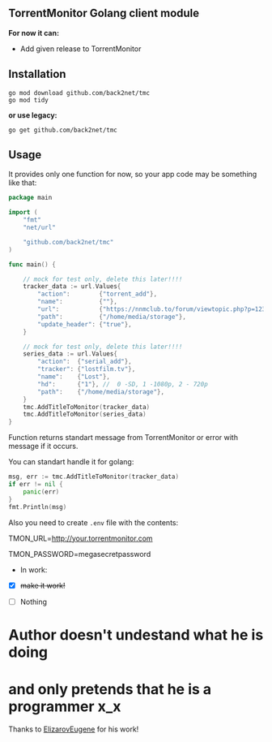 ## TorrentMonitor Golang client module


**For now it can:**
* Add given release to TorrentMonitor

## Installation

```shell
go mod download github.com/back2net/tmc
go mod tidy
```
**or use legacy:**
```shell
go get github.com/back2net/tmc
```

## Usage
It provides only one function for now, so your app code may be something like that:

```go
package main

import (
	"fmt"
	"net/url"

	"github.com/back2net/tmc"
)

func main() {

	// mock for test only, delete this later!!!!
	tracker_data := url.Values{
		"action":        {"torrent_add"},
		"name":          {""},
		"url":           {"https://nnmclub.to/forum/viewtopic.php?p=12345"},
		"path":          {"/home/media/storage"},
		"update_header": {"true"},
	}

	// mock for test only, delete this later!!!!
	series_data := url.Values{
		"action":  {"serial_add"},
		"tracker": {"lostfilm.tv"},
		"name":    {"Lost"},
		"hd":      {"1"}, //  0 -SD, 1 -1080p, 2 - 720p
		"path":    {"/home/media/storage"},
	}
	tmc.AddTitleToMonitor(tracker_data)
	tmc.AddTitleToMonitor(series_data)
}
```
Function returns standart message from TorrentMonitor or error with message if it occurs.

You can standart handle it for golang:
```go
msg, err := tmc.AddTitleToMonitor(tracker_data)
if err != nil {
    panic(err)
}
fmt.Println(msg)
```


Also you need to create `.env` file with the contents:


TMON_URL=http://your.torrentmonitor.com


TMON_PASSWORD=megasecretpassword


* In work:
- [x] <del>make it work!</del>
- [ ] Nothing 


# Author doesn't undestand what he is doing 
# and only pretends that he is a programmer x_x

Thanks to [ElizarovEugene](https://github.com/ElizarovEugene/TorrentMonitor) for his work!
